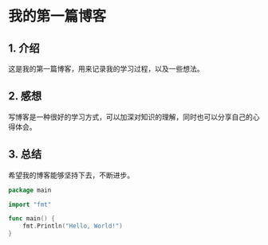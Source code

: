 # 我的第一篇博客




## 1. 介绍

这是我的第一篇博客，用来记录我的学习过程，以及一些想法。

## 2. 感想

写博客是一种很好的学习方式，可以加深对知识的理解，同时也可以分享自己的心得体会。

## 3. 总结

希望我的博客能够坚持下去，不断进步。

```go
package main

import "fmt"

func main() {
    fmt.Println("Hello, World!")
}
```

